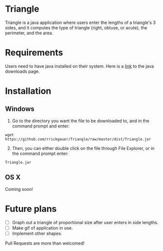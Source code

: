 # Triangle
Triangle is a java application where users enter the lengths of  a triangle's 3 sides, and it computes the type of triangle (right, obtuse, or acute), the perimeter, and the area. 

# Requirements
Users need to have java installed on their system. Here is a [link](https://www.java.com/en/download/manual.jsp) to the java downloads page. 

# Installation

## Windows

1. Go to the directory you want the file to be downloaded to, and in the command prompt and enter:
```
wget https://github.com/rrickgauer/Triangle/raw/master/dist/Triangle.jar
```

2. Then, you can either double click on the file through File Explorer, or in the command prompt enter:
```
Triangle.jar
```

## OS X
Coming soon!

# Future plans
- [ ] Graph out a triangle of proportional size after user enters in side lengths.
- [ ] Make gif of application in use.
- [ ] Implement other shapes.

Pull Requests are more than welcomed!
